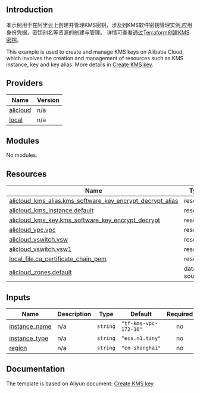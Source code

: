 ## Introduction

<!-- DOCS_DESCRIPTION_CN -->
本示例用于在阿里云上创建并管理KMS密钥，涉及到KMS软件密钥管理实例,应用身份凭据，密钥别名等资源的创建与管理。
详情可查看[通过Terraform创建KMS密钥](http://help.aliyun.com/document_detail/2572879.htm)。
<!-- DOCS_DESCRIPTION_CN -->

<!-- DOCS_DESCRIPTION_EN -->
This example is used to create and manage KMS keys on Alibaba Cloud, which involves the creation and management of resources such as KMS instance, key and key alias.
More details in [Create KMS key](http://help.aliyun.com/document_detail/2572879.htm).
<!-- DOCS_DESCRIPTION_EN -->

<!-- BEGIN_TF_DOCS -->
## Providers

| Name | Version |
|------|---------|
| <a name="provider_alicloud"></a> [alicloud](#provider\_alicloud) | n/a |
| <a name="provider_local"></a> [local](#provider\_local) | n/a |

## Modules

No modules.

## Resources

| Name | Type |
|------|------|
| [alicloud_kms_alias.kms_software_key_encrypt_decrypt_alias](https://registry.terraform.io/providers/aliyun/alicloud/latest/docs/resources/kms_alias) | resource |
| [alicloud_kms_instance.default](https://registry.terraform.io/providers/aliyun/alicloud/latest/docs/resources/kms_instance) | resource |
| [alicloud_kms_key.kms_software_key_encrypt_decrypt](https://registry.terraform.io/providers/aliyun/alicloud/latest/docs/resources/kms_key) | resource |
| [alicloud_vpc.vpc](https://registry.terraform.io/providers/aliyun/alicloud/latest/docs/resources/vpc) | resource |
| [alicloud_vswitch.vsw](https://registry.terraform.io/providers/aliyun/alicloud/latest/docs/resources/vswitch) | resource |
| [alicloud_vswitch.vsw1](https://registry.terraform.io/providers/aliyun/alicloud/latest/docs/resources/vswitch) | resource |
| [local_file.ca_certificate_chain_pem](https://registry.terraform.io/providers/hashicorp/local/latest/docs/resources/file) | resource |
| [alicloud_zones.default](https://registry.terraform.io/providers/aliyun/alicloud/latest/docs/data-sources/zones) | data source |

## Inputs

| Name | Description | Type | Default | Required |
|------|-------------|------|---------|:--------:|
| <a name="input_instance_name"></a> [instance\_name](#input\_instance\_name) | n/a | `string` | `"tf-kms-vpc-172-16"` | no |
| <a name="input_instance_type"></a> [instance\_type](#input\_instance\_type) | n/a | `string` | `"ecs.n1.tiny"` | no |
| <a name="input_region"></a> [region](#input\_region) | n/a | `string` | `"cn-shanghai"` | no |
<!-- END_TF_DOCS -->

## Documentation
<!-- docs-link --> 

The template is based on Aliyun document: [Create KMS key](http://help.aliyun.com/document_detail/2572879.htm) 

<!-- docs-link --> 
